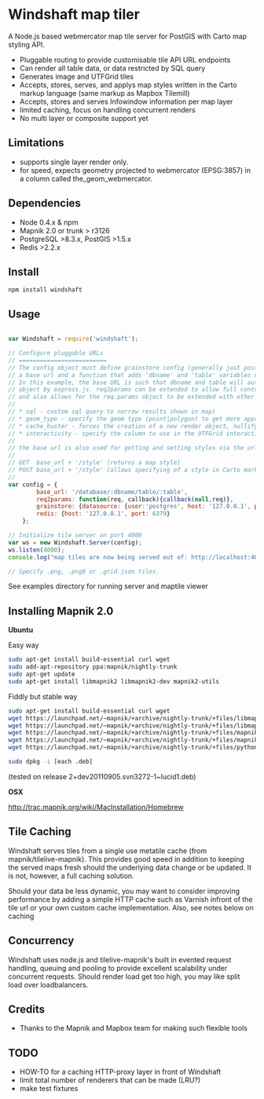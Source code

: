 Windshaft map tiler
===================

A Node.js based webmercator map tile server for PostGIS with Carto map styling API.

* Pluggable routing to provide customisable tile API URL endpoints
* Can render all table data, or data restricted by SQL query
* Generates image and UTFGrid tiles
* Accepts, stores, serves, and applys map styles written in the Carto markup language (same markup as Mapbox Tilemill)
* Accepts, stores and serves Infowindow information per map layer
* limited caching, focus on handling concurrent renders
* No multi layer or composite support yet


Limitations
-----------
* supports single layer render only.
* for speed, expects geometry projected to webmercator (EPSG:3857) in a column called the_geom_webmercator.


Dependencies
------------
* Node 0.4.x & npm
* Mapnik 2.0 or trunk > r3126
* PostgreSQL >8.3.x, PostGIS >1.5.x
* Redis >2.2.x


Install
-------
```
npm install windshaft
```


Usage
-----
```javascript

var Windshaft = require('windshaft');

// Configure pluggable URLs
// =========================
// The config object must define grainstore config (generally just postgres connection details), redis config,
// a base url and a function that adds 'dbname' and 'table' variables onto the Express.js req.params object.
// In this example, the base URL is such that dbname and table will automatically be added to the req.params
// object by express.js. req2params can be extended to allow full control over the specifying of dbname and table,
// and also allows for the req.params object to be extended with other variables, such as:
//
// * sql - custom sql query to narrow results shown in map)
// * geom_type - specify the geom type (point|polygon) to get more appropriate default styles
// * cache_buster - forces the creation of a new render object, nullifying existing metatile caches
// * interactivity - specify the column to use in the UTFGrid interactivity layer (defaults to null)
//
// the base url is also used for getting and setting styles via the urls:
//
// GET  base_url + '/style' (returns a map style)
// POST base_url + '/style' (allows specifying of a style in Carto markup in the 'style' form variable).
//
var config = {
        base_url: '/database/:dbname/table/:table',
        req2params: function(req, callback){callback(null,req)},
        grainstore: {datasource: {user:'postgres', host: '127.0.0.1', port: 5432}}, //see grainstore npm for other options
        redis: {host: '127.0.0.1', port: 6379}
    };

// Initialize tile server on port 4000
var ws = new Windshaft.Server(config);
ws.listen(4000);
console.log("map tiles are now being served out of: http://localhost:4000" + config.base_url + '/:z/:x/:y.*');

// Specify .png, .png8 or .grid.json tiles.
```

See examples directory for running server and maptile viewer


Installing Mapnik 2.0
----------------------

**Ubuntu**

Easy way

```bash
sudo apt-get install build-essential curl wget
sudo add-apt-repository ppa:mapnik/nightly-trunk
sudo apt-get update
sudo apt-get install libmapnik2 libmapnik2-dev mapnik2-utils
```

Fiddly but stable way

```bash
sudo apt-get install build-essential curl wget
wget https://launchpad.net/~mapnik/+archive/nightly-trunk/+files/libmapnik2-dev_2%2Bdev20110905.svn3272-1~lucid1_amd64.deb (or i386)
wget https://launchpad.net/~mapnik/+archive/nightly-trunk/+files/libmapnik2_2%2Bdev20110905.svn3272-1~lucid1_amd64.deb
wget https://launchpad.net/~mapnik/+archive/nightly-trunk/+files/mapnik2-doc_2%2Bdev20110905.svn3272-1~lucid1_all.deb
wget https://launchpad.net/~mapnik/+archive/nightly-trunk/+files/mapnik2-utils_2%2Bdev20110905.svn3272-1~lucid1_amd64.deb
wget https://launchpad.net/~mapnik/+archive/nightly-trunk/+files/python-mapnik2_2%2Bdev20110905.svn3272-1~lucid1_amd64.deb

sudo dpkg -i [each .deb]
```

(tested on release 2+dev20110905.svn3272-1~lucid1.deb)

**OSX**

http://trac.mapnik.org/wiki/MacInstallation/Homebrew


Tile Caching
------------
Windshaft serves tiles from a single use metatile cache (from mapnik/tilelive-mapnik). This provides good speed in
addition to keeping the served maps fresh should the underlying data change or be updated. It is not, however, a full caching solution.

Should your data be less dynamic, you may want to consider improving performance by adding a simple HTTP cache such as Varnish infront of the
tile url or your own custom cache implementation. Also, see notes below on caching


Concurrency
------------
Windshaft uses node.js and tilelive-mapnik's built in evented request handling, queuing and pooling to provide excellent scalability under concurrent requests.
Should render load get too high, you may like split load over loadbalancers.


Credits
--------
* Thanks to the Mapnik and Mapbox team for making such flexible tools


TODO
-----
* HOW-TO for a caching HTTP-proxy layer in front of Windshaft
* limit total number of renderers that can be made (LRU?)
* make test fixtures